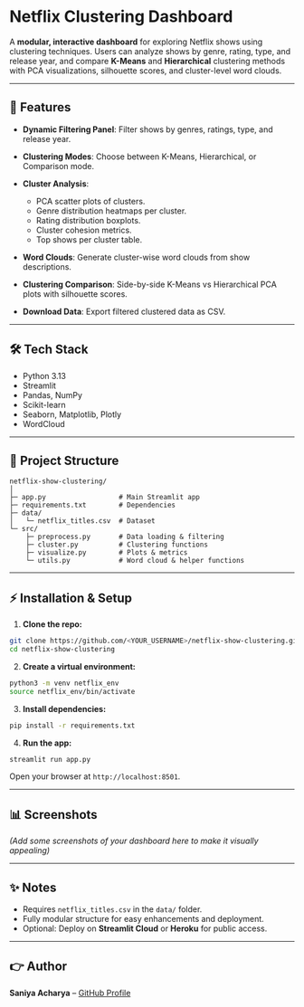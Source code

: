 # Netflix Clustering Dashboard

A **modular, interactive dashboard** for exploring Netflix shows using clustering techniques. Users can analyze shows by genre, rating, type, and release year, and compare **K-Means** and **Hierarchical** clustering methods with PCA visualizations, silhouette scores, and cluster-level word clouds.

---

## 🚀 Features

* **Dynamic Filtering Panel**: Filter shows by genres, ratings, type, and release year.
* **Clustering Modes**: Choose between K-Means, Hierarchical, or Comparison mode.
* **Cluster Analysis**:

  * PCA scatter plots of clusters.
  * Genre distribution heatmaps per cluster.
  * Rating distribution boxplots.
  * Cluster cohesion metrics.
  * Top shows per cluster table.
* **Word Clouds**: Generate cluster-wise word clouds from show descriptions.
* **Clustering Comparison**: Side-by-side K-Means vs Hierarchical PCA plots with silhouette scores.
* **Download Data**: Export filtered clustered data as CSV.

---

## 🛠 Tech Stack

* Python 3.13
* Streamlit
* Pandas, NumPy
* Scikit-learn
* Seaborn, Matplotlib, Plotly
* WordCloud

---

## 👑 Project Structure

```
netflix-show-clustering/
│
├─ app.py                  # Main Streamlit app
├─ requirements.txt        # Dependencies
├─ data/
│   └─ netflix_titles.csv  # Dataset
└─ src/
    ├─ preprocess.py       # Data loading & filtering
    ├─ cluster.py          # Clustering functions
    ├─ visualize.py        # Plots & metrics
    └─ utils.py            # Word cloud & helper functions
```

---

## ⚡ Installation & Setup

1. **Clone the repo:**

```bash
git clone https://github.com/<YOUR_USERNAME>/netflix-show-clustering.git
cd netflix-show-clustering
```

2. **Create a virtual environment:**

```bash
python3 -m venv netflix_env
source netflix_env/bin/activate
```

3. **Install dependencies:**

```bash
pip install -r requirements.txt
```

4. **Run the app:**

```bash
streamlit run app.py
```

Open your browser at `http://localhost:8501`.

---

## 📊 Screenshots

*(Add some screenshots of your dashboard here to make it visually appealing)*

---

## ✨ Notes

* Requires `netflix_titles.csv` in the `data/` folder.
* Fully modular structure for easy enhancements and deployment.
* Optional: Deploy on **Streamlit Cloud** or **Heroku** for public access.

---

## 👉 Author

**Saniya Acharya** – [GitHub Profile](https://github.com/saniyaacharya04)
